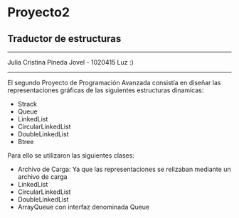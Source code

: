 # Proyecto2
## Traductor de estructuras
-------------------------------------------------

Julia Cristina Pineda Jovel - 1020415
Luz :)

-------------------------------------------------

El segundo Proyecto de Programación Avanzada consistía en diseñar las representaciones gráficas de las siguientes 
estructuras dinamicas:

  - Strack
  - Queue
  - LinkedList
  - CircularLinkedList
  - DoubleLinkedList
  - Btree

Para ello se utilizaron las siguientes clases:
- Archivo de Carga: Ya que las representaciones se relizaban mediante un archivo de carga
- LinkedList
- CircularLinkedList
- DoubleLinkedList
- ArrayQueue con interfaz denominada Queue

